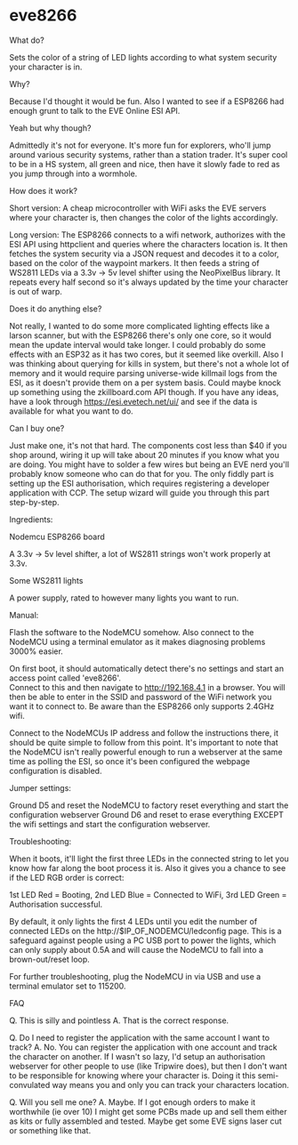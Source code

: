 # eve8266
What do?

Sets the color of a string of LED lights according to what system security your character is in.

Why?

Because I'd thought it would be fun.  Also I wanted to see if a ESP8266 had enough grunt to talk to the EVE Online ESI API.

Yeah but why though?

Admittedly it's not for everyone.  It's more fun for explorers, who'll jump around various security systems, rather than a station trader.  It's super cool to be in a HS system, all green and nice, then have it slowly fade to red as you jump through into a wormhole.

How does it work?

Short version: A cheap microcontroller with WiFi asks the EVE servers where your character is, then changes the color of the lights accordingly.

Long version:  The ESP8266 connects to a wifi network, authorizes with the ESI API using httpclient and queries where the characters location is.  It then fetches the system security via a JSON request and decodes it to a color, based on the color of the waypoint markers.  It then feeds a string of WS2811 LEDs via a 3.3v -> 5v level shifter using the NeoPixelBus library.  It repeats every half second so it's always updated by the time your character is out of warp.

Does it do anything else?

Not really, I wanted to do some more complicated lighting effects like a larson scanner, but with the ESP8266 there's only one core, so it would mean the update interval would take longer.  I could probably do some effects with an ESP32 as it has two cores, but it seemed like overkill.  Also I was thinking about querying for kills in system, but there's not a whole lot of memory and it would require parsing universe-wide killmail logs from the ESI, as it doesn't provide them on a per system basis.  Could maybe knock up something using the zkillboard.com API though.  If you have any ideas, have a look through https://esi.evetech.net/ui/ and see if the data is available for what you want to do.

Can I buy one?

Just make one, it's not that hard.  The components cost less than $40 if you shop around, wiring it up will take about 20 minutes if you know what you are doing.  You might have to solder a few wires but being an EVE nerd you'll probably know someone who can do that for you.  The only fiddly part is setting up the ESI authorisation, which requires registering a developer application with CCP.  The setup wizard will guide you through this part step-by-step.

Ingredients:

Nodemcu ESP8266 board

A 3.3v -> 5v level shifter, a lot of WS2811 strings won't work properly at 3.3v.

Some WS2811 lights

A power supply, rated to however many lights you want to run.

Manual:

Flash the software to the NodeMCU somehow.  Also connect to the NodeMCU using a terminal emulator as it makes diagnosing problems 3000% easier.

On first boot, it should automatically detect there's no settings and start an access point called 'eve8266'.  
Connect to this and then navigate to http://192.168.4.1 in a browser.  You will then be able to enter in the SSID and password of the WiFi network you want it to connect to.  Be aware than the ESP8266 only supports 2.4GHz wifi.

Connect to the NodeMCUs IP address and follow the instructions there, it should be quite simple to follow from this point.  It's important to note that the NodeMCU isn't really powerful enough to run a webserver at the same time as polling the ESI, so once it's been configured the webpage configuration is disabled.

Jumper settings:

Ground D5 and reset the NodeMCU to factory reset everything and start the configuration webserver
Ground D6 and reset to erase everything EXCEPT the wifi settings and start the configuration webserver.

Troubleshooting:

When it boots, it'll light the first three LEDs in the connected string to let you know how far along the boot process it is.
Also it gives you a chance to see if the LED RGB order is correct:

1st LED Red = Booting, 2nd LED Blue = Connected to WiFi, 3rd LED Green = Authorisation successful.

By default, it only lights the first 4 LEDs until you edit the number of connected LEDs on the http://$IP_OF_NODEMCU/ledconfig page.  This is a safeguard against people using a PC USB port to power the lights, which can only supply about 0.5A and will cause the NodeMCU to fall into a brown-out/reset loop.

For further troubleshooting, plug the NodeMCU in via USB and use a terminal emulator set to 115200.

FAQ

Q.  This is silly and pointless
A.  That is the correct response.

Q.  Do I need to register the application with the same account I want to track?
A.  No.  You can register the application with one account and track the character on another.  If I wasn't so lazy, I'd setup an authorisation webserver for other people to use (like Tripwire does), but then I don't want to be responsible for knowing where your character is.  Doing it this semi-convulated way means you and only you can track your characters location.

Q.  Will you sell me one?
A.  Maybe.  If I got enough orders to make it worthwhile (ie over 10) I might get some PCBs made up and sell them either as kits or fully assembled and tested.  Maybe get some EVE signs laser cut or something like that.
